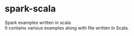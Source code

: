 # spark-scala
Spark examples written in scala</br>
It contains various examples along with file written in Scala.


